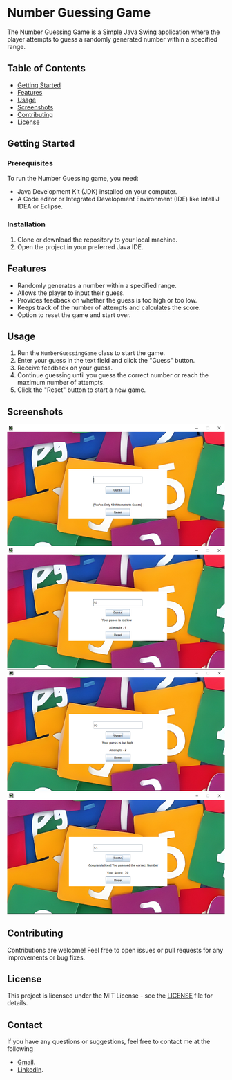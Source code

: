 # Number Guessing Game

The Number Guessing Game is a Simple Java Swing application where the player attempts to guess a randomly generated number within a specified range.

## Table of Contents

- [Getting Started](#getting-started)
- [Features](#features)
- [Usage](#usage)
- [Screenshots](#screenshots)
- [Contributing](#contributing)
- [License](#license)

## Getting Started

### Prerequisites

To run the Number Guessing game, you need:
- Java Development Kit (JDK) installed on your computer.
- A Code editor or Integrated Development Environment (IDE) like IntelliJ IDEA or Eclipse.

### Installation

1. Clone or download the repository to your local machine.
2. Open the project in your preferred Java IDE.

## Features

- Randomly generates a number within a specified range.
- Allows the player to input their guess.
- Provides feedback on whether the guess is too high or too low.
- Keeps track of the number of attempts and calculates the score.
- Option to reset the game and start over.

## Usage

1. Run the `NumberGuessingGame` class to start the game.
2. Enter your guess in the text field and click the "Guess" button.
3. Receive feedback on your guess.
4. Continue guessing until you guess the correct number or reach the maximum number of attempts.
5. Click the "Reset" button to start a new game.

## Screenshots
![Game Screenshot](Images/UserInterface.png)
![Game Screenshot](Imgs/Img-1.png)
![Game Screenshot](Imgs/Img-2.png)
![Game Screenshot](Imgs/Img-3.png)

## Contributing

Contributions are welcome! Feel free to open issues or pull requests for any improvements or bug fixes.

## License

This project is licensed under the MIT License - see the [LICENSE](LICENSE) file for details.

## Contact

If you have any questions or suggestions, feel free to contact me at the following
- [Gmail](saravanad2401@gmail.com).
- [LinkedIn](https://www.linkedin.com/in/saravanad2401/).
